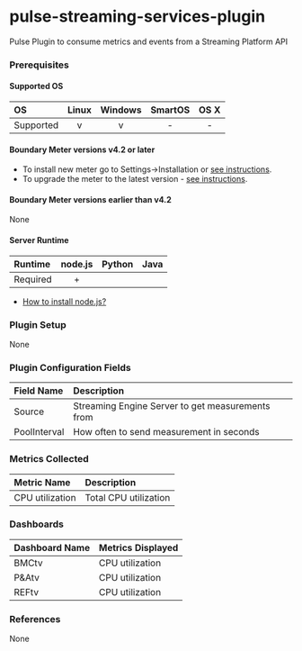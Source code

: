 # pulse-streaming-services-plugin
Pulse Plugin to consume metrics and events from a Streaming Platform API

### Prerequisites

#### Supported OS

|     OS    | Linux | Windows | SmartOS | OS X |
|:----------|:-----:|:-------:|:-------:|:----:|
| Supported |   v   |    v    |    -    |  -   |

#### Boundary Meter versions v4.2 or later

- To install new meter go to Settings->Installation or [see instructions](https://help.boundary.com/hc/en-us/sections/200634331-Installation).
- To upgrade the meter to the latest version - [see instructions](https://help.boundary.com/hc/en-us/articles/201573102-Upgrading-the-Boundary-Meter).

#### Boundary Meter versions earlier than v4.2

None

#### Server Runtime

|  Runtime | node.js | Python | Java |
|:---------|:-------:|:------:|:----:|
| Required |    +    |        |      |

- [How to install node.js?](https://help.boundary.com/hc/articles/202360701)

### Plugin Setup

None

### Plugin Configuration Fields

|Field Name   |Description                                         |
|:----------------|:-----------------------------------------------|
|Source           |Streaming Engine Server to get measurements from|
|PoolInterval     |How often to send measurement in seconds        |

### Metrics Collected

|Metric Name             |Description                                                   |
|:-----------------------|:-------------------------------------------------------------|
|CPU utilization         |Total CPU utilization                                         |

### Dashboards

|Dashboard Name|Metrics Displayed       |
|:-------------|:-----------------------|
|BMCtv         |CPU utilization         |
|P&Atv         |CPU utilization         |
|REFtv         |CPU utilization         |

### References

None
